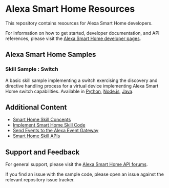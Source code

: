 # Alexa Smart Home Resources

This repository contains resources for Alexa Smart Home developers. 

For information on how to get started, developer documentation, and API references, please visit the [Alexa Smart Home developer pages](https://developer.amazon.com/alexa/smart-home).

## Alexa Smart Home Samples

### Skill Sample : Switch
A basic skill sample implementing a switch exercising the discovery and directive handling process for a virtual device implementing Alexa Smart Home switch capabilities. Available in [Python](https://github.com/alexa/skill-sample-python-smarthome-switch), [Node.js](https://github.com/alexa-samples/skill-sample-nodejs-smarthome-switch), [Java](https://github.com/alexa-samples/skill-sample-java-smarthome-switch).

## Additional Content

- [Smart Home Skill Concepts](https://developer.amazon.com/en-US/docs/alexa/smarthome/smart-home-skill-concepts.html)
- [Implement Smart Home Skill Code](https://developer.amazon.com/en-US/docs/alexa/smarthome/implement-your-skill.html)
- [Send Events to the Alexa Event Gateway](https://developer.amazon.com/en-US/docs/alexa/smarthome/send-events-to-the-alexa-event-gateway.html)
- [Smart Home Skill APIs](https://developer.amazon.com/en-US/docs/alexa/device-apis/smart-home-general-apis.html)

## Support and Feedback

For general support, please visit the [Alexa Smart Home API forums](https://amazon.developer.forums.answerhub.com/spaces/33/index.html).

If you find an issue with the sample code, please open an issue against the relevant repository issue tracker.
